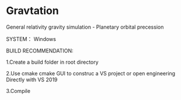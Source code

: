 # Gravtation
General relativity gravity simulation - Planetary orbital precession

SYSTEM：
  Windows
  
  
BUILD RECOMMENDATION:

  1.Create a build folder in root directory
  
  2.Use cmake cmake GUI to construc a VS project or open engineering Directly with VS 2019
  
  3.Compile
  
